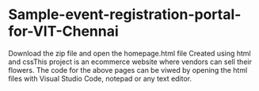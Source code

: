 # Sample-event-registration-portal-for-VIT-Chennai
Download the zip file and open the homepage.html file
Created using html and cssThis project is an ecommerce website where vendors can sell their flowers.
The code for the above pages can be viwed by opening the html files with Visual Studio Code, notepad or any text editor.
